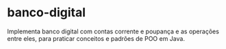 # banco-digital
Implementa banco digital com contas corrente e poupança e as operações entre eles, para praticar conceitos e padrões de POO em Java.
